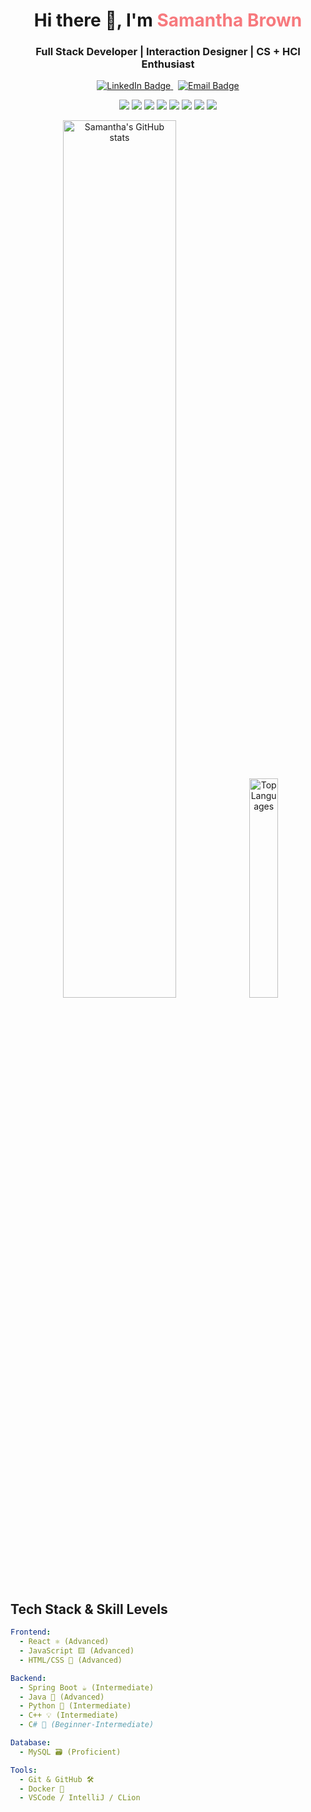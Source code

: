<!-- README.md -->

<h1 align="center">Hi there 👋, I'm <span style="color:#f7797d">Samantha Brown</span></h1>
<h3 align="center">Full Stack Developer | Interaction Designer | CS + HCI Enthusiast</h3>
<p align="center">
  <a href="https://www.linkedin.com/in/samanthajeanneb" target="_blank">
    <img src="https://img.shields.io/badge/LinkedIn-blue?style=for-the-badge&logo=linkedin&logoColor=white" alt="LinkedIn Badge"/>
  </a>
  &nbsp;
  <a href="mailto:samanthajeanneb@gmail.com">
    <img src="https://img.shields.io/badge/Email-D14836?style=for-the-badge&logo=gmail&logoColor=white" alt="Email Badge"/>
  </a>
</p>

<p align="center">
  <img src="https://img.shields.io/badge/React-%2361DAFB.svg?style=flat&logo=react&logoColor=black" />
  <img src="https://img.shields.io/badge/Spring_Boot-6DB33F?style=flat&logo=spring-boot&logoColor=white" />
  <img src="https://img.shields.io/badge/MySQL-00758F?style=flat&logo=mysql&logoColor=white" />
  <img src="https://img.shields.io/badge/Java-ED8B00?style=flat&logo=java&logoColor=white" />
  <img src="https://img.shields.io/badge/JavaScript-F7DF1E?style=flat&logo=javascript&logoColor=black" />
  <img src="https://img.shields.io/badge/Python-3776AB?style=flat&logo=python&logoColor=white" />
  <img src="https://img.shields.io/badge/C++-00599C?style=flat&logo=c%2B%2B&logoColor=white" />
  <img src="https://img.shields.io/badge/C%23-239120?style=flat&logo=c-sharp&logoColor=white" />
</p>


<p align="center">
  <img src="https://github-readme-stats.vercel.app/api?username=samanthajeanneb&show_icons=true&theme=radical" alt="Samantha's GitHub stats" width="60%" /> 
  <img src="https://github-readme-stats.vercel.app/api/top-langs/?username=samanthajeanneb&layout=compact&theme=radical" alt="Top Languages" width="30%" />
</p>


## Tech Stack & Skill Levels

```yaml
Frontend:
  - React ⚛️ (Advanced)
  - JavaScript 🟨 (Advanced)
  - HTML/CSS 🎨 (Advanced)

Backend:
  - Spring Boot ☕ (Intermediate)
  - Java 🧩 (Advanced)
  - Python 🐍 (Intermediate)
  - C++ 💡 (Intermediate)
  - C# 🎯 (Beginner-Intermediate)

Database:
  - MySQL 🗃️ (Proficient)

Tools:
  - Git & GitHub 🛠
  - Docker 🐳
  - VSCode / IntelliJ / CLion
```
